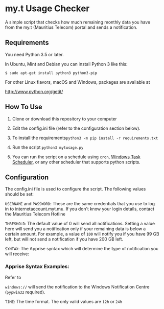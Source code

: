 # my.t Usage Checker

A simple script that checks how much remaining monthly data you have from the my.t (Mauritius Telecom) portal and sends a notification.

## Requirements
You need Python 3.5 or later.

In Ubuntu, Mint and Debian you can install Python 3 like this:

    $ sudo apt-get install python3 python3-pip

For other Linux flavors, macOS and Windows, packages are available at

  http://www.python.org/getit/

## How To Use

1. Clone or download this repository to your computer

2. Edit the config.ini file (refer to the configuration section below). 

3. To install the requirements`python3 -m pip install -r requirements.txt`

4. Run the script `python3 mytusage.py`

5. You can run the script on a schedule using `cron`, [Windows Task Scheduler](https://datatofish.com/python-script-windows-scheduler/), or any other scheduler that supports python scripts.

## Configuration

The config.ini file is used to configure the script. The following values should be set:

`USERNAME` and `PASSWORD`: These are the same credentials that you use to log in to internetaccount.myt.mu. If you don't know your login details, contact the Mauritius Telecom Hotline

`THRESHOLD`: The default value of 0 will send all notifications. Setting a value here will send you a notification only if your remaining data is below a certain amount. For example, a value of `100` will notify you if you have 99 GB left, but will not send a notification if you have 200 GB left.

`SYNTAX`: The Apprise syntax which will determine the type of notification you will receive:

### Apprise Syntax Examples:

Refer to 

`windows://` will send the notification to the Windows Notification Centre (`pypwin32` required).


`TIME`: The time format. The only valid values are `12h` or `24h`
<!--stackedit_data:
eyJoaXN0b3J5IjpbLTE2MTg4ODMwMzVdfQ==
-->